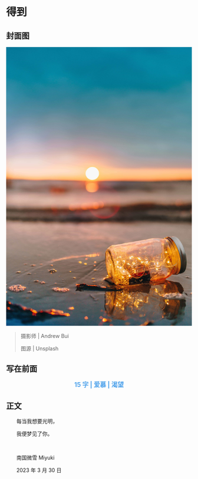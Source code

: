 # 得到

## 封面图

![](https://raw.githubusercontent.com/TinySnow/GithubImageHosting/main/blog/articles/poems/andrew-bui-z7rzbFHXym0-unsplash.jpg)

> 摄影师 | Andrew Bui
>
> 图源 | Unsplash

## 写在前面

<p style="color:#50a3eb; text-align:center; font-weight:bold; font-size:larger;">15 字 | 爱慕 | 渴望</p>

## 正文

　　每当我想要光明，

　　我便梦见了你。

<br />

　　南国微雪 Miyuki

　　2023 年 3 月 30 日